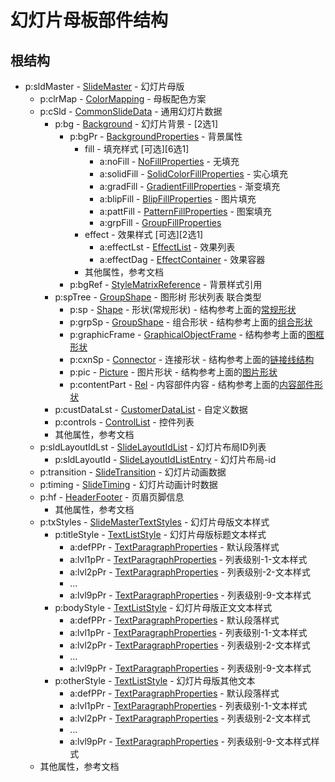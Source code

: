 # 幻灯片母板部件结构

## 根结构

- p:sldMaster - [SlideMaster](../ecma-part1/chapter19/slides.md#193142-sldmaster-幻灯片母版) - 幻灯片母版
    - p:clrMap - [ColorMapping](../ecma-part1/chapter19/slides.md#19316-clrmap-配色方案图) - 母板配色方案
    - p:cSld - [CommonSlideData](../ecma-part1/chapter19/slides.md#193116-csld-通用幻灯片数据) - 通用幻灯片数据
        - p:bg - [Background](../ecma-part1/chapter19/slides.md#19311-bg-幻灯片背景) - 幻灯片背景 - [2选1]
            - p:bgPr - [BackgroundProperties](../ecma-part1/chapter19/slides.md#19312-bgpr-背景属性) - 背景属性
                - fill - 填充样式 [可选][6选1]
                    - a:noFill - [NoFillProperties](../ecma-part1/chapter20/main/shape_fill.md#201844-nofill-无填充) - 无填充
                    - a:solidFill - [SolidColorFillProperties](../ecma-part1/chapter20/main/shape_fill.md#201854-solidfill-实心填充) - 实心填充
                    - a:gradFill - [GradientFillProperties](../ecma-part1/chapter20/main/shape_fill.md#201833-gradfill-渐变填充) - 渐变填充
                    - a:blipFill - [BlipFillProperties](../ecma-part1/chapter20/main/shape_fill.md#201814-blipfill-图片填充) - 图片填充
                    - a:pattFill - [PatternFillProperties](../ecma-part1/chapter20/main/shape_fill.md#201847-pattfill-图案填充) - 图案填充
                    - a:grpFill - [GroupFillProperties](../ecma-part1/chapter20/main/shape_fill.md#201835-grpfill-组合填充)
                - effect - 效果样式 [可选][2选1]
                    - a:effectLst - [EffectList](../ecma-part1/chapter20/main/shape_fill.md#201826-effectlst-效果列表) - 效果列表
                    - a:effectDag - [EffectContainer](../ecma-part1/chapter20/main/shape_fill.md#201820-cont-效果容器) - 效果容器
                - 其他属性，参考文档
            - p:bgRef - [StyleMatrixReference](../ecma-part1/chapter19/slides.md#19313-bgref-背景样式参考) - 背景样式引用
        - p:spTree - [GroupShape](../ecma-part1/chapter19/slides.md#193145-sptree-图形树) - 图形树 形状列表 联合类型
            - p:sp - [Shape](../ecma-part1/chapter19/slides.md#193143-sp-图形) - 形状(常规形状) - 结构参考上面的[常规形状](./slide.md#常规形状)
            - p:grpSp - [GroupShape](../ecma-part1/chapter19/slides.md#193122-grpsp-组合图形) - 组合形状 - 结构参考上面的[组合形状](./slide.md#组合形状)
            - p:graphicFrame - [GraphicalObjectFrame](../ecma-part1/chapter19/slides.md#193121-graphicframe-图框) - 结构参考上面的[图框形状](./slide.md#图框形状)
            - p:cxnSp - [Connector](../ecma-part1/chapter19/slides.md#193119-cxnsp-连接形状) - 连接形状 - 结构参考上面的[链接线结构](./slide.md#链接线结构)
            - p:pic - [Picture](../ecma-part1/chapter19/slides.md#193137-pic-图片) - 图片形状 - 结构参考上面的[图片形状](./slide.md#图片形状)
            - p:contentPart - [Rel](../ecma-part1/chapter19/slides.md#193114-contentpart-内容部分) - 内容部件内容 - 结构参考上面的[内容部件形状](./slide.md#内容部件形状)
        - p:custDataLst - [CustomerDataList](../ecma-part1/chapter19/slides.md#193118-custdatalst-客户资料清单) - 自定义数据
        - p:controls - [ControlList](../ecma-part1/chapter19/slides.md#193115-controls-控件列表) - 控件列表
        - 其他属性，参考文档
    - p:sldLayoutIdLst - [SlideLayoutIdList](../ecma-part1/chapter19/slides.md#193141-sldlayoutidlst-幻灯片布局列表) - 幻灯片布局ID列表
        - p:sldLayoutId - [SlideLayoutIdListEntry](../ecma-part1/chapter19/slides.md#193140-sldlayoutid-幻灯片布局-id) - 幻灯片布局-id
    - p:transition - [SlideTransition](../ecma-part1/chapter19/slides.md#193150-transition-幻灯片布局的幻灯片过渡) - 幻灯片动画数据
    - p:timing - [SlideTiming](../ecma-part1/chapter19/slides.md#193148-timing-幻灯片布局的幻灯片计时信息) - 幻灯片动画计时数据
    - p:hf - [HeaderFooter](../ecma-part1/chapter19/slides.md#193125-hf-幻灯片母版的页眉页脚信息) - 页眉页脚信息
        - 其他属性，参考文档
    - p:txStyles - [SlideMasterTextStyles](../ecma-part1/chapter19/slides.md#193152-txstyles-幻灯片母版文本样式) - 幻灯片母版文本样式
        - p:titleStyle - [TextListStyle](../ecma-part1/chapter19/slides.md#193149-titlestyle-幻灯片母版标题文本样式) - 幻灯片母版标题文本样式
            - a:defPPr - [TextParagraphProperties](../ecma-part1/chapter21/main.md#211222-defppr-默认段落样式) - 默认段落样式
            - a:lvl1pPr - [TextParagraphProperties](../ecma-part1/chapter21/main.md#2112413-lvl1ppr-列表级别-1-文本样式) - 列表级别-1-文本样式
            - a:lvl2pPr - [TextParagraphProperties](../ecma-part1/chapter21/main.md#2112414-lvl2ppr-列表级别-2-文本样式) - 列表级别-2-文本样式
            - ...
            - a:lvl9pPr - [TextParagraphProperties](../ecma-part1/chapter21/main.md#2112421-lvl9ppr-列表级别-9-文本样式) - 列表级别-9-文本样式
        - p:bodyStyle - [TextListStyle](../ecma-part1/chapter19/slides.md#19315-bodystyle-幻灯片母版正文文本样式) - 幻灯片母版正文文本样式
            - a:defPPr - [TextParagraphProperties](../ecma-part1/chapter21/main.md#211222-defppr-默认段落样式) - 默认段落样式
            - a:lvl1pPr - [TextParagraphProperties](../ecma-part1/chapter21/main.md#2112413-lvl1ppr-列表级别-1-文本样式) - 列表级别-1-文本样式
            - a:lvl2pPr - [TextParagraphProperties](../ecma-part1/chapter21/main.md#2112414-lvl2ppr-列表级别-2-文本样式) - 列表级别-2-文本样式
            - ...
            - a:lvl9pPr - [TextParagraphProperties](../ecma-part1/chapter21/main.md#2112421-lvl9ppr-列表级别-9-文本样式) - 列表级别-9-文本样式
        - p:otherStyle - [TextListStyle](../ecma-part1/chapter19/slides.md#193135-otherstyle-幻灯片母版其他文本样式) - 幻灯片母版其他文本
            - a:defPPr - [TextParagraphProperties](../ecma-part1/chapter21/main.md#211222-defppr-默认段落样式) - 默认段落样式
            - a:lvl1pPr - [TextParagraphProperties](../ecma-part1/chapter21/main.md#2112413-lvl1ppr-列表级别-1-文本样式) - 列表级别-1-文本样式
            - a:lvl2pPr - [TextParagraphProperties](../ecma-part1/chapter21/main.md#2112414-lvl2ppr-列表级别-2-文本样式) - 列表级别-2-文本样式
            - ...
            - a:lvl9pPr - [TextParagraphProperties](../ecma-part1/chapter21/main.md#2112421-lvl9ppr-列表级别-9-文本样式) - 列表级别-9-文本样式样式
    - 其他属性，参考文档